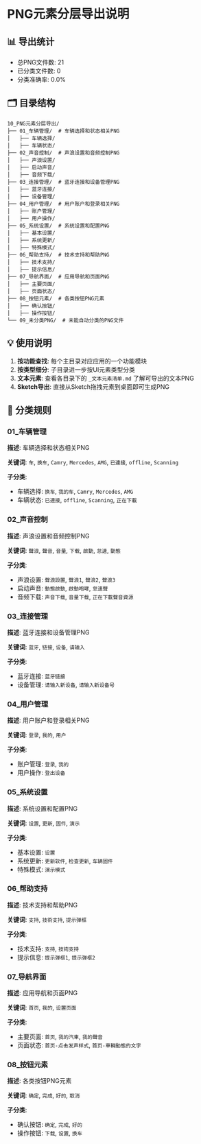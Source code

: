 # PNG元素分层导出说明

## 📊 导出统计

- 总PNG文件数: 21
- 已分类文件数: 0
- 分类准确率: 0.0%

## 🗂️ 目录结构

```
10_PNG元素分层导出/
├── 01_车辆管理/  # 车辆选择和状态相关PNG
│   ├── 车辆选择/
│   ├── 车辆状态/
├── 02_声音控制/  # 声浪设置和音频控制PNG
│   ├── 声浪设置/
│   ├── 启动声音/
│   ├── 音频下载/
├── 03_连接管理/  # 蓝牙连接和设备管理PNG
│   ├── 蓝牙连接/
│   ├── 设备管理/
├── 04_用户管理/  # 用户账户和登录相关PNG
│   ├── 账户管理/
│   ├── 用户操作/
├── 05_系统设置/  # 系统设置和配置PNG
│   ├── 基本设置/
│   ├── 系统更新/
│   ├── 特殊模式/
├── 06_帮助支持/  # 技术支持和帮助PNG
│   ├── 技术支持/
│   ├── 提示信息/
├── 07_导航界面/  # 应用导航和页面PNG
│   ├── 主要页面/
│   ├── 页面状态/
├── 08_按钮元素/  # 各类按钮PNG元素
│   ├── 确认按钮/
│   ├── 操作按钮/
└── 09_未分类PNG/  # 未能自动分类的PNG文件
```

## 💡 使用说明

1. **按功能查找**: 每个主目录对应应用的一个功能模块
2. **按类型细分**: 子目录进一步按UI元素类型分类
3. **文本元素**: 查看各目录下的 `_文本元素清单.md` 了解可导出的文本PNG
4. **Sketch导出**: 直接从Sketch拖拽元素到桌面即可生成PNG

## 🎯 分类规则

### 01_车辆管理
**描述**: 车辆选择和状态相关PNG

**关键词**: `车`, `换车`, `Camry`, `Mercedes`, `AMG`, `已連接`, `offline`, `Scanning`

**子分类**:
- 车辆选择: `换车`, `我的车`, `Camry`, `Mercedes`, `AMG`
- 车辆状态: `已連接`, `offline`, `Scanning`, `正在下載`

### 02_声音控制
**描述**: 声浪设置和音频控制PNG

**关键词**: `聲浪`, `聲音`, `音量`, `下载`, `啟動`, `怠速`, `動態`

**子分类**:
- 声浪设置: `聲浪設置`, `聲浪1`, `聲浪2`, `聲浪3`
- 启动声音: `動態啟動`, `啟動咆哮`, `怠速聲`
- 音频下载: `声音下载`, `音量下载`, `正在下載聲音資源`

### 03_连接管理
**描述**: 蓝牙连接和设备管理PNG

**关键词**: `蓝牙`, `链接`, `设备`, `请输入`

**子分类**:
- 蓝牙连接: `蓝牙链接`
- 设备管理: `请输入新设备`, `请输入新设备号`

### 04_用户管理
**描述**: 用户账户和登录相关PNG

**关键词**: `登录`, `我的`, `用户`

**子分类**:
- 账户管理: `登录`, `我的`
- 用户操作: `登出设备`

### 05_系统设置
**描述**: 系统设置和配置PNG

**关键词**: `设置`, `更新`, `固件`, `演示`

**子分类**:
- 基本设置: `设置`
- 系统更新: `更新软件`, `检查更新`, `车辆固件`
- 特殊模式: `演示模式`

### 06_帮助支持
**描述**: 技术支持和帮助PNG

**关键词**: `支持`, `技術支持`, `提示弹框`

**子分类**:
- 技术支持: `支持`, `技術支持`
- 提示信息: `提示弹框1`, `提示弹框2`

### 07_导航界面
**描述**: 应用导航和页面PNG

**关键词**: `首页`, `我的`, `设置页面`

**子分类**:
- 主要页面: `首页`, `我的汽車`, `我的聲音`
- 页面状态: `首页-点击发声样式`, `首页-車輛動態的文字`

### 08_按钮元素
**描述**: 各类按钮PNG元素

**关键词**: `确定`, `完成`, `好的`, `取消`

**子分类**:
- 确认按钮: `确定`, `完成`, `好的`
- 操作按钮: `下载`, `设置`, `换车`

